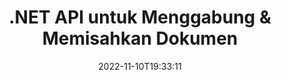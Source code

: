 ---
############################# Static ############################
layout: "product"
date: 2022-11-10T19:33:11
draft: false

product: "Merger"
product_tag: "merger"
platform: ".NET"
platform_tag: "net"

############################# Head ############################
head_title: "API Penggabungan Dokumen C# .NET | Gabungkan & Pisahkan PDF Word Excel EPUB"
head_description: "API penggabungan dokumen C# .NET untuk menggabungkan, memisahkan, menukar atau mengalih keluar halaman dokumen daripada PDF, Microsoft Word, Excel, pembentangan, Visio dan format imej."

############################# Header ############################
title: ".NET API untuk Menggabung & Memisahkan Dokumen"
description: "API untuk Menggabungkan, Memisahkan, Menukar, Memangkas atau Mengalih Keluar Dokumen, Slaid dan Gambar rajah dalam Aplikasi .NET."
button:
    enable: true

############################# SubMenu ############################
submenu:
    enable: true
    
    left:
        img_alt: "GroupDocs.Merger for .NET"
        image: "https://www.groupdocs.cloud/templates/groupdocs/images/product-logos/groupdocs-merger-net.png"
        product: "GroupDocs.Merger"
        platform: ".NET"

    middle:
        button:
            # button loop
            - link: "#overview"
              text: "Gambaran keseluruhan"

            # button loop
            - link: "#features"
              text: "ciri-ciri"

            # button loop
            - link: "#support"
              text: "Sokongan"

            # button loop
            - link: "https://products.groupdocs.app/merger"
              text: "Demo Langsung"

            # button loop
            - link: "https://purchase.groupdocs.com/pricing/merger/net"
              text: "penentuan harga"

    right:
        link_download: "https://downloads.groupdocs.com/merger"
        link_learn: "https://docs.groupdocs.com/merger/net/"
        link_buy: "https://purchase.groupdocs.com"

############################# Overview ############################
overview:
    enable: true
    content: |
      GroupDocs.Merger untuk .NET, membantu anda membangunkan aplikasi perniagaan kelas atas dengan pantas dalam C#, ASP.NET dan teknologi .NET yang lain. Hanya beberapa baris kod akan membolehkan aplikasi .NET anda untuk menggabungkan, memisahkan, menyusun semula, menukar, memangkas dan mengalih keluar satu halaman atau koleksi halaman dokumen, slaid, imej atau gambar rajah. Lakukan operasi ini pada fail selamat dengan menetapkan atau mengalih keluar perlindungan kata laluan bagi format fail yang diketahui dan tidak diketahui.  

      Dengan menggunakan GroupDocs.Merger untuk .NET, anda boleh melakukan penggabungan; pemisahan dan operasi lain yang berkaitan pada dokumen tunggal serta kumpulan dokumen. Jahit fail dari semua format popular, seperti Microsoft Word, Excel, PowerPoint, Visio, OpenDocument, PDF, XPS, TXT, CSV, eBook dan format fail imej.
    tabs:
      enable: true
      
      ## TAB ONE ##
      tab_one:
        description: |
          Berikut ialah gambaran keseluruhan GroupDocs.Merger untuk .NET:
      
        left:
          enable: true
          icon: "fab fa-html5"
          title: "Operasi Dokumen"
          content: |
            * Tukar Susunan Halaman
            * Alih Keluar atau Padam Halaman
            * Dokumen Split atau Break
            * Tukar atau kocok mana-mana dua muka surat
            * Potong halaman tunggal atau berbilang
            * Sertai berbilang dokumen
        
        right:
          enable: true
          icon: "fab fa-html5"
          title: "Operasi Keselamatan"
          content: |
            * Sediakan keselamatan dokumen
            * Semak status keselamatan dokumen
            * Tetapkan kata laluan dokumen
            * Kemas kini kata laluan dokumen
            * Alih keluar kata laluan dokumen
      
      ## TAB TWO ##
      tab_two:
        description: |
          GroupDocs.Merger untuk .NET menyokong penggabungan [format fail dokumen](https://docs.groupdocs.com/merger/net/supported-document-formats/):

        left:
          enable: true
          table:
            # table loop
            - title: "Microsoft Office"
              content: |
                * **Perkataan:** DOC, DOCX, DOCM, DOT, DOTX, DOTM, RTF, TXT
                * **Excel:** XLS, XLSX, XLSM, XLSB, XLTM, XLT, XLTM, XLTX, XLAM, SXC, SpreadsheetML
                * **PowerPoint:** PPT, PPTX, PPS, PPSX, PPSM, POT, POTM, POTX, PPTM
                * **Satu Nota:** SATU

        right:
          enable: true
          table:
            # table loop
            - title: "OpenDocument & Format Lain"
              content: |
                * **Format OpenDocument**: ODT, OTT, ODP, OTP, ODS
                * **Reka Letak Tetap**: PDF, XPS
                * **Imej**: BMP, PNG, TIFF
                * **Web**: HTML, MHT, MHTML
                * **Teks**: TXT, CSV, TSV
                * **LaTex**: TEX
                * **Ebook**: EPUB

      ## TAB THREE ##
      tab_three:
        description: |
          GroupDocs.Merger untuk .NET menyokong Sistem Operasi, Rangka Kerja & Pengurus Pakej berikut:
        
        left:
          enable: true
          table:
            # table loop
            - icon: "fab fa-windows"
              title: "Sistem operasi"
              content: |
                * Windows Desktop
                * Pelayan Windows
                * Windows Azure
                * Linux

            # table loop
            - icon: "fas fa-code"
              title: "Rangka Kerja yang Disokong"
              content: |
                * .NET Framework 2.0 atau lebih tinggi
                * Rangka Kerja Mono 1.2 atau lebih tinggi
                * .Piawai BERSIH 2.0
                * Teras BERSIH 2.0

        right:
          enable: true
          table:
            # table loop
            - icon: "fas fa-box"
              title: "Pengurus Pakej"
              content: |
                * NuGet

            # table loop
            - icon: "fas fa-tools"
              title: "Persekitaran Pembangunan"
              content: |
                * Microsoft Visual Studio
                * Xamarin.Android
                * Xamarin.IOS
                * Xamarin.Mac
                * MonoDevelop

############################# Features ############################
features:
    enable: true
    title: "GroupDocs.Merger untuk Ciri .NET"

    feature:
      # feature loop
      - icon: "fas fa-copy"
        content: "Gabungkan & gabungkan berbilang halaman, slaid & gambar rajah ke dalam satu dokumen"
       
      # feature loop
      - icon: "fas fa-eye"
        content: "Pisahkan dan pecahkan dokumen besar kepada berbilang fail yang lebih kecil"

      # feature loop
      - icon: "fas fa-bolt"
        content: "Susun semula, kocok dan susun semula halaman, slaid atau rajah"
      
      # feature loop
      - icon: "fas fa-file-powerpoint"
        content: "Tukar dan tukar dua muka surat, slaid atau gambar rajah antara satu sama lain dalam dokumen"

      # feature loop
      - icon: "fas fa-code"
        content: "Potong dokumen dengan mengalih keluar halaman, slaid atau gambar rajah tertentu"

      # feature loop
      - icon: "fas fa-cloud"
        content: "Alih keluar satu atau koleksi halaman, slaid atau gambar rajah"

      # feature loop
      - icon: "fas fa-remove-format"
        content: "Mencantumkan sejumlah besar dokumen dalam kelompok"

      # feature loop
      - icon: "fas fa-comment-slash"
        content: "Semak secara atur cara sama ada dokumen dilindungi dengan kata laluan"

      # feature loop
      - icon: "fas fa-location-arrow"
        content: "Tetapkan, tetapkan semula dan alih keluar kata laluan bagi format dokumen yang diketahui dan tidak diketahui"

      # feature loop
      - icon: "fas fa-border-all"
        content: "Ambil senarai format fail yang disokong – Format Fail Log Pisah dan Sertai Teks (ERR)."

      # feature loop
      - icon: "fas fa-wrench"
        content: "Putar halaman dan tukar orientasi halaman format yang diketahui & tidak diketahui"

      # feature loop
      - icon: "fas fa-columns"
        content: "Gabungkan berbilang fail dengan format berbeza kepada DOC, DOCX & XPS"

      # feature loop
      - icon: "fas fa-file-word"
        content: "Membahagikan fail teks besar mengikut nombor baris"

      # feature loop
      - icon: "fas fa-envelope"
        content: "Dapatkan perwakilan imej halaman dokumen dan format keluarga rajah"

      # feature loop
      - icon: "fas fa-print"
        content: "Sertai Imej dengan Warna Latar Belakang untuk Ruang Imej Hitam Kosong"

      # feature loop
      - icon: "fas fa-file-archive"
        content: "Gabungkan Pelbagai Jenis Dokumen (DOC, XLS, PPT dll) ke dalam Satu Fail PDF"

      # feature loop
      - icon: "fas fa-lock"
        content: "Import Objek OLE dengan mudah ke dalam Jenis Fail Microsoft Word, Excel, Persembahan dan OpenDocument"

      # feature loop
      - icon: "fas fa-file-code"
        content: "Tambahkan Dokumen Lain pada Halaman Gambar rajah melalui Objek OLE"

    more_feature:
      # more_feature_loop
      - title: "Alih Keluar Halaman Yang Diingini daripada Dokumen"
        content: |
          GroupDocs.Merger untuk API .NET membantu anda memadam halaman yang tidak diingini daripada dokumen anda.
      
      # more_feature_loop
      - title: "Gunakan Transformasi pada Output Diberikan"
        content: "Anda boleh melakukan pelbagai transformasi kepada dokumen output yang diberikan menggunakan GroupDocs.Merger untuk .NET API. Pilihan transformasi ini memberi anda kawalan tentang cara anda mempersembahkan output yang diberikan untuk paparan. Transformasi yang tersedia ialah, pilihan putaran halaman, pilihan susunan semula halaman dan penggunaan tera air teks."

      # more_feature_loop
      - title: "Semak Kata Laluan Format Dokumen Tidak Diketahui"
        content: "GroupDocs.Merger untuk API .NET membolehkan anda menyemak kata laluan dokumen yang formatnya tidak diketahui."

############################# Support ############################
support:
    enable: true

############################# Solutions ############################
solutions:
    enable: true
    title: "GroupDocs.Merger menawarkan API penggabungan dokumen untuk persekitaran pembangunan popular yang lain"

    solution:
        # solution loop
        - img_alt: "GroupDocs.Merger untuk Java"
          image: "https://www.groupdocs.cloud/templates/groupdocs/images/product-logos/groupdocs-merger-java.png"
          product: "GroupDocs.Merger"
          platform: "Java"
          link: "/merger/java/"

############################# Back to top ###############################
back_to_top:
  enable: true
---